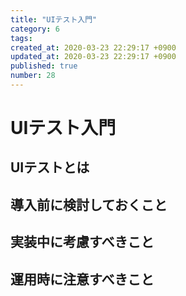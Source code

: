```yaml
---
title: "UIテスト入門"
category: 6
tags: 
created_at: 2020-03-23 22:29:17 +0900
updated_at: 2020-03-23 22:29:17 +0900
published: true
number: 28
---
```


# UIテスト入門
## UIテストとは
## 導入前に検討しておくこと
## 実装中に考慮すべきこと
## 運用時に注意すべきこと
